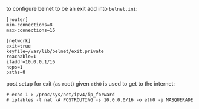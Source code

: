 
to configure belnet to be an exit add into `belnet.ini`:

    [router]
    min-connections=8
    max-connections=16

    [network]
    exit=true
    keyfile=/var/lib/belnet/exit.private
    reachable=1
    ifaddr=10.0.0.1/16
    hops=1
    paths=8


post setup for exit (as root) given `eth0` is used to get to the internet:

    # echo 1 > /proc/sys/net/ipv4/ip_forward
    # iptables -t nat -A POSTROUTING -s 10.0.0.0/16 -o eth0 -j MASQUERADE
